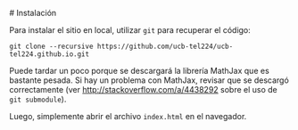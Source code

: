 # Instalación

Para instalar el sitio en local, utilizar `git` para recuperar el código:

```
git clone --recursive https://github.com/ucb-tel224/ucb-tel224.github.io.git
```

Puede tardar un poco porque se descargará la librería MathJax que es bastante pesada. Si hay un problema con MathJax, revisar que se descargó correctamente (ver http://stackoverflow.com/a/4438292 sobre el uso de `git submodule`).

Luego, simplemente abrir el archivo `index.html` en el navegador.
